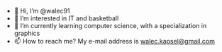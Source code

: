 - 👋 Hi, I’m @walec91
- 👀 I’m interested in IT and basketball
- 🌱 I’m currently learning computer science, with a specialization in graphics
- 📫 How to reach me? My e-mail address is walec.kapsel@gmail.com

<!---
walec91/walec91 is a ✨ special ✨ repository because its `README.md` (this file) appears on your GitHub profile.
You can click the Preview link to take a look at your changes.
--->
